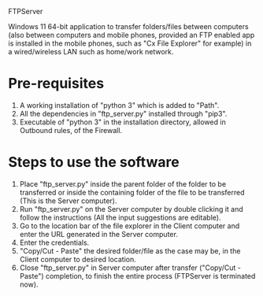 
FTPServer

Windows 11 64-bit application to transfer folders/files between computers (also between computers and mobile phones, provided an FTP enabled app is installed in the mobile phones, such as "Cx File Explorer" for example) in a wired/wireless LAN such as home/work network.

Pre-requisites
==============
1. A working installation of "python 3" which is added to "Path".
2. All the dependencies in "ftp_server.py" installed through "pip3".
3. Executable of "python 3" in the installation directory, allowed in Outbound rules, of the Firewall.

Steps to use the software
=========================

1. Place "ftp_server.py" inside the parent folder of the folder to be transferred or inside the containing folder of the file to be transferred (This is the Server computer).
2. Run "ftp_server.py" on the Server computer by double clicking it and follow the instructions (All the input suggestions are editable).
3. Go to the location bar of the file explorer in the Client computer and enter the URL generated in the Server computer.
4. Enter the credentials.
5. "Copy/Cut - Paste" the desired folder/file as the case may be, in the Client computer to desired location.
6. Close "ftp_server.py" in Server computer after transfer ("Copy/Cut - Paste") completion, to finish the entire process (FTPServer is terminated now).

